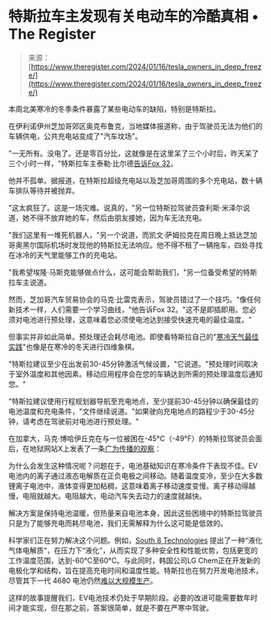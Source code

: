 <!--yml

category: 未分类

date: 2024-05-27 14:50:11

-->

# 特斯拉车主发现有关电动车的冷酷真相 • The Register

> 来源：[https://www.theregister.com/2024/01/16/tesla_owners_in_deep_freeze/](https://www.theregister.com/2024/01/16/tesla_owners_in_deep_freeze/)

本周北美寒冷的冬季条件暴露了某些电动车的缺陷，特别是特斯拉。

在伊利诺伊州芝加哥郊区奥克布鲁克，当地媒体报道称，由于驾驶员无法为他们的车辆供电，公共充电站变成了"汽车坟场"。

"一无所有。没电了。还是零百分比，这就像是在这里呆了三个小时后，昨天呆了三个小时一样，"特斯拉车主泰勒·比尔德[告诉Fox 32](https://www.fox32chicago.com/news/dead-teslas-oak-brook)。

他并不孤单。据报道，在特斯拉超级充电站以及芝加哥周围的多个充电站，数十辆车排队等待并被抛弃。

"这太疯狂了。这是一场灾难。说真的，"另一位特斯拉驾驶员查利斯·米泽尔说道，她不得不放弃她的车，然后由朋友接她，因为车无法充电。

"我们这里有一堆死机器人，"另一个说道，而凯文·萨姆拉克在周日晚上抵达芝加哥奥黑尔国际机场时发现他的特斯拉无法响应。他不得不租了一辆拖车，四处寻找在冰冷的天气里能够工作的充电站。

"我希望埃隆·马斯克能够做点什么，这可能会帮助我们，"另一位备受希望的特斯拉车主说道。

然而，芝加哥汽车贸易协会的马克·比雷克表示，驾驶员错过了一个技巧。"像任何新技术一样，人们需要一个学习曲线，"他告诉Fox 32。"这不是即插即用。您必须对电池进行预处理，这意味着您必须使电池达到接受快速充电的最佳温度。"

但事实并非如此简单。预处理还会耗尽电池。即使看特斯拉自己的"[寒冷天气最佳实践](https://www.tesla.com/ownersmanual/models/en_us/GUID-F907200E-A619-4A95-A0CF-94E0D03BEBEF.html#:~:text=If%20you%20leave%20Model%20S,for%20any%20length%20of%20time.)"也像是在寒冷的冬天进行四维象棋。

"特斯拉建议至少在出发前30-45分钟激活气候设置，"它说道。"预处理时间取决于室外温度和其他因素。移动应用程序会在您的车辆达到所需的预处理温度后通知您。"

"特斯拉建议使用行程规划器导航至充电地点，至少提前30-45分钟以确保最佳的电池温度和充电条件，"文件继续说道。"如果驶向充电地点的路程少于30-45分钟，请考虑在驾驶前对电池进行预处理。"

在加拿大，马克·博哈伊丘克在与一位被困在-45°C（-49°F）的特斯拉驾驶员会面后，在地狱网站X上发表了一条[广为传播的观察](https://twitter.com/m_bohaichuk/status/1746213265976504391)：

为什么会发生这种情况呢？问题在于，电池基础知识在寒冷条件下表现不佳。EV电池内的离子通过液态电解质在正负电极之间移动。随着温度变冷，至少在大多数锂离子电池中，液体变得更加粘稠，这意味着离子移动速度变慢。离子移动得越慢，电阻就越大。电阻越大，电动汽车失去动力的速度就越快。

解决方案是保持电池温暖，但热量来自电池本身，因此这些困境中的特斯拉驾驶员只是为了能够充电而耗尽电池，我们无需解释为什么这可能是低效的。

科学家们正在努力解决这个问题。例如，[South 8 Technologies](https://www.south8.com/) 提出了一种“液化气体电解质”，在压力下“液化”，从而实现了多种安全性和性能优势，包括更宽的工作温度范围，达到-60°C至60°C。与此同时，韩国公司LG Chem正在开发新的电极化学和结构，旨在提高充电时间和温度性能。特斯拉也在努力开发电池技术，尽管其下一代 4680 电池仍然[难以大规模生产](https://cleantechnica.com/2023/12/24/tesla-4680-battery-production-is-trapped-in-production-hell/)。

这样的故事提醒我们，EV电池技术仍处于早期阶段。必要的改进可能需要数年时间才能实现，但在那之前，答案很简单，就是不要在严寒中驾驶。
